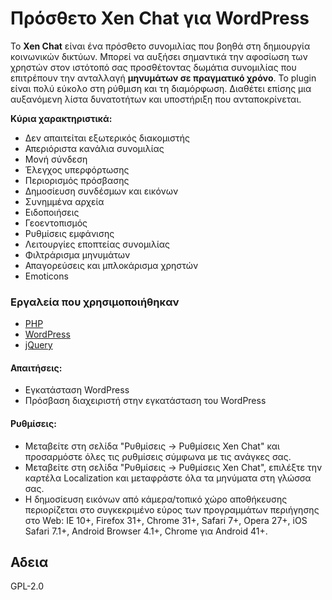 # Πρόσθετο Xen Chat για WordPress

Το **Xen Chat** είναι ένα πρόσθετο συνομιλίας που βοηθά στη δημιουργία κοινωνικών δικτύων. Μπορεί να αυξήσει σημαντικά την αφοσίωση των χρηστών στον ιστότοπό σας προσθέτοντας δωμάτια συνομιλίας που επιτρέπουν την ανταλλαγή **μηνυμάτων σε πραγματικό χρόνο**. Το plugin είναι πολύ εύκολο στη ρύθμιση και τη διαμόρφωση. Διαθέτει επίσης μια αυξανόμενη λίστα δυνατοτήτων και υποστήριξη που ανταποκρίνεται.

**Κύρια χαρακτηριστικά:**
  - Δεν απαιτείται εξωτερικός διακομιστής
  - Απεριόριστα κανάλια συνομιλίας
  - Μονή σύνδεση
  - Έλεγχος υπερφόρτωσης
  - Περιορισμός πρόσβασης
  - Δημοσίευση συνδέσμων και εικόνων
  - Συνημμένα αρχεία
  - Ειδοποιήσεις
  - Γεοεντοπισμός
  - Ρυθμίσεις εμφάνισης
  - Λειτουργίες εποπτείας συνομιλίας
  - Φιλτράρισμα μηνυμάτων
  - Απαγορεύσεις και μπλοκάρισμα χρηστών
  - Emoticons

### Εργαλεία που χρησιμοποιήθηκαν
   
* [PHP](http://www.php.net/)
* [WordPress](https://wordpress.org/)
* [jQuery](https://jquery.com/)

#### Απαιτήσεις:

 - Εγκατάσταση WordPress
 - Πρόσβαση διαχειριστή στην εγκατάσταση του WordPress

#### Ρυθμίσεις:

 - Μεταβείτε στη σελίδα "Ρυθμίσεις → Ρυθμίσεις Xen Chat" και προσαρμόστε όλες τις ρυθμίσεις σύμφωνα με τις ανάγκες σας.
 - Μεταβείτε στη σελίδα "Ρυθμίσεις → Ρυθμίσεις Xen Chat", επιλέξτε την καρτέλα Localization και μεταφράστε όλα τα μηνύματα στη γλώσσα σας.
 - Η δημοσίευση εικόνων από κάμερα/τοπικό χώρο αποθήκευσης περιορίζεται στο συγκεκριμένο εύρος των προγραμμάτων περιήγησης στο Web: IE 10+,
   Firefox 31+, Chrome 31+, Safari 7+, Opera 27+, iOS Safari 7.1+, Android Browser 4.1+, Chrome για Android 41+.

Αδεια
----

GPL-2.0
